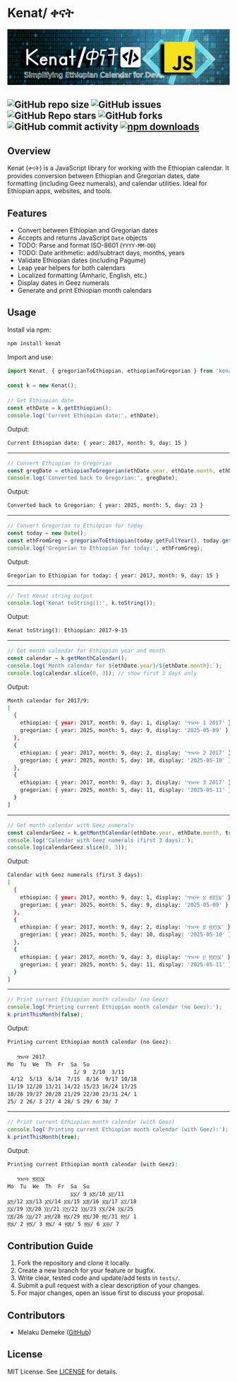 # Kenat/ ቀናት
![banner](assets/img/kenatBanner.png)

![GitHub repo size](https://img.shields.io/github/repo-size/MelakuDemeke/kenat)
![GitHub issues](https://img.shields.io/github/issues/MelakuDemeke/kenat)
![GitHub Repo stars](https://img.shields.io/github/stars/MelakuDemeke/kenat?logo=github&style=flat)
![GitHub forks](https://img.shields.io/github/forks/MelakuDemeke/kenat?logo=github&style=falt)
![GitHub commit activity](https://img.shields.io/github/commit-activity/m/MelakuDemeke/kenat?logo=github)
[![npm downloads](https://img.shields.io/npm/dm/my-awesome-package.svg?style=flat-square)](https://www.npmjs.com/package/kenat)
---

## Overview
Kenat (ቀናት) is a JavaScript library for working with the Ethiopian calendar. It provides conversion between Ethiopian and Gregorian dates, date formatting (including Geez numerals), and calendar utilities. Ideal for Ethiopian apps, websites, and tools.

## Features
- Convert between Ethiopian and Gregorian dates
- Accepts and returns JavaScript `Date` objects
- TODO: Parse and format ISO-8601 (`YYYY-MM-DD`)
- TODO: Date arithmetic: add/subtract days, months, years
- Validate Ethiopian dates (including Pagume)
- Leap year helpers for both calendars
- Localized formatting (Amharic, English, etc.)
- Display dates in Geez numerals
- Generate and print Ethiopian month calendars


## Usage

Install via npm:
```bash
npm install kenat
````

Import and use:

```js
import Kenat, { gregorianToEthiopian, ethiopianToGregorian } from 'kenat';

const k = new Kenat();

// Get Ethiopian date
const ethDate = k.getEthiopian();
console.log('Current Ethiopian date:', ethDate);
```

Output:

```bash
Current Ethiopian date: { year: 2017, month: 9, day: 15 }
```

---

```js
// Convert Ethiopian to Gregorian
const gregDate = ethiopianToGregorian(ethDate.year, ethDate.month, ethDate.day);
console.log('Converted back to Gregorian:', gregDate);
```

Output:

```bash
Converted back to Gregorian: { year: 2025, month: 5, day: 23 }
```

---

```js
// Convert Gregorian to Ethiopian for today
const today = new Date();
const ethFromGreg = gregorianToEthiopian(today.getFullYear(), today.getMonth() + 1, today.getDate());
console.log('Gregorian to Ethiopian for today:', ethFromGreg);
```

Output:

```bash
Gregorian to Ethiopian for today: { year: 2017, month: 9, day: 15 }
```

---

```js
// Test Kenat string output
console.log('Kenat toString():', k.toString());
```

Output:

```bash
Kenat toString(): Ethiopian: 2017-9-15
```

---

```js
// Get month calendar for Ethiopian year and month
const calendar = k.getMonthCalendar();
console.log(`Month calendar for ${ethDate.year}/${ethDate.month}:`);
console.log(calendar.slice(0, 3)); // show first 3 days only
```

Output:

```bash
Month calendar for 2017/9:
[
  {
    ethiopian: { year: 2017, month: 9, day: 1, display: 'ግንቦት 1 2017' },
    gregorian: { year: 2025, month: 5, day: 9, display: '2025-05-09' }
  },
  {
    ethiopian: { year: 2017, month: 9, day: 2, display: 'ግንቦት 2 2017' },
    gregorian: { year: 2025, month: 5, day: 10, display: '2025-05-10' }
  },
  {
    ethiopian: { year: 2017, month: 9, day: 3, display: 'ግንቦት 3 2017' },
    gregorian: { year: 2025, month: 5, day: 11, display: '2025-05-11' }
  }
]
```

---

```js
// Get month calendar with Geez numerals
const calendarGeez = k.getMonthCalendar(ethDate.year, ethDate.month, true);
console.log('Calendar with Geez numerals (first 3 days):');
console.log(calendarGeez.slice(0, 3));
```

Output:

```bash
Calendar with Geez numerals (first 3 days):
[
  {
    ethiopian: { year: 2017, month: 9, day: 1, display: 'ግንቦት ፩ ፳፻፲፯' },
    gregorian: { year: 2025, month: 5, day: 9, display: '2025-05-09' }
  },
  {
    ethiopian: { year: 2017, month: 9, day: 2, display: 'ግንቦት ፪ ፳፻፲፯' },
    gregorian: { year: 2025, month: 5, day: 10, display: '2025-05-10' }
  },
  {
    ethiopian: { year: 2017, month: 9, day: 3, display: 'ግንቦት ፫ ፳፻፲፯' },
    gregorian: { year: 2025, month: 5, day: 11, display: '2025-05-11' }
  }
]
```

---

```js
// Print current Ethiopian month calendar (no Geez)
console.log('Printing current Ethiopian month calendar (no Geez):');
k.printThisMonth(false);
```

Output:

```bash
Printing current Ethiopian month calendar (no Geez):

   ግንቦት 2017
Mo  Tu  We  Th  Fr  Sa  Su
                     1/ 9  2/10  3/11
 4/12  5/13  6/14  7/15  8/16  9/17 10/18
11/19 12/20 13/21 14/22 15/23 16/24 17/25
18/26 19/27 20/28 21/29 22/30 23/31 24/ 1
25/ 2 26/ 3 27/ 4 28/ 5 29/ 6 30/ 7
```

---

```js
// Print current Ethiopian month calendar (with Geez)
console.log('Printing current Ethiopian month calendar (with Geez):');
k.printThisMonth(true);
```

Output:

```bash
Printing current Ethiopian month calendar (with Geez):

   ግንቦት ፳፻፲፯
Mo  Tu  We  Th  Fr  Sa  Su
                    ፩፩/ 9 ፩፪/10 ፩፫/11
፩፬/12 ፩፭/13 ፩፮/14 ፩፯/15 ፩፰/16 ፩፱/17 ፩፲/18
፲፩/19 ፲፪/20 ፲፫/21 ፲፬/22 ፲፭/23 ፲፮/24 ፲፯/25
፲፰/26 ፲፱/27 ፩፳/28 ፳፩/29 ፳፪/30 ፳፫/31 ፳፬/ 1
፳፭/ 2 ፳፮/ 3 ፳፯/ 4 ፳፰/ 5 ፳፱/ 6 ፩፴/ 7
```

## Contribution Guide
1. Fork the repository and clone it locally.
2. Create a new branch for your feature or bugfix.
3. Write clear, tested code and update/add tests in `tests/`.
4. Submit a pull request with a clear description of your changes.
5. For major changes, open an issue first to discuss your proposal.

## Contributors
- Melaku Demeke ([GitHub](https://github.com/MelakuDemeke))

## License
MIT License. See [LICENSE](LICENSE) for details.


